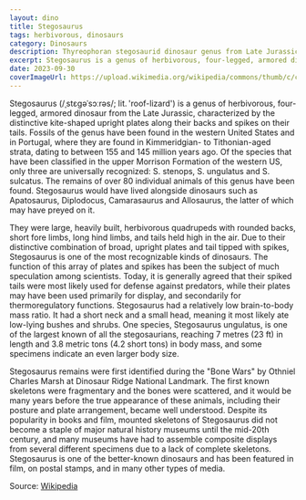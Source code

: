 ```yaml
---
layout: dino
title: Stegosaurus
tags: herbivorous, dinosaurs 
category: Dinosaurs
description: Thyreophoran stegosaurid dinosaur genus from Late Jurassic period 
excerpt: Stegosaurus is a genus of herbivorous, four-legged, armored dinosaur from the Late Jurassic, characterized by the distinctive kite-shaped upright plates along their backs and spikes on their tails. 
date: 2023-09-30
coverImageUrl: https://upload.wikimedia.org/wikipedia/commons/thumb/c/c6/Stego-marsh-1896-US_geological_survey.png/800px-Stego-marsh-1896-US_geological_survey.png
---
```


Stegosaurus (/ˌstɛɡəˈsɔːrəs/; lit. 'roof-lizard') is a genus of herbivorous, four-legged, armored dinosaur from the Late Jurassic, characterized by the distinctive kite-shaped upright plates along their backs and spikes on their tails. Fossils of the genus have been found in the western United States and in Portugal, where they are found in Kimmeridgian- to Tithonian-aged strata, dating to between 155 and 145 million years ago. Of the species that have been classified in the upper Morrison Formation of the western US, only three are universally recognized: S. stenops, S. ungulatus and S. sulcatus. The remains of over 80 individual animals of this genus have been found. Stegosaurus would have lived alongside dinosaurs such as Apatosaurus, Diplodocus, Camarasaurus and Allosaurus, the latter of which may have preyed on it.

They were large, heavily built, herbivorous quadrupeds with rounded backs, short fore limbs, long hind limbs, and tails held high in the air. Due to their distinctive combination of broad, upright plates and tail tipped with spikes, Stegosaurus is one of the most recognizable kinds of dinosaurs. The function of this array of plates and spikes has been the subject of much speculation among scientists. Today, it is generally agreed that their spiked tails were most likely used for defense against predators, while their plates may have been used primarily for display, and secondarily for thermoregulatory functions. Stegosaurus had a relatively low brain-to-body mass ratio. It had a short neck and a small head, meaning it most likely ate low-lying bushes and shrubs. One species, Stegosaurus ungulatus, is one of the largest known of all the stegosaurians, reaching 7 metres (23 ft) in length and 3.8 metric tons (4.2 short tons) in body mass, and some specimens indicate an even larger body size.

Stegosaurus remains were first identified during the "Bone Wars" by Othniel Charles Marsh at Dinosaur Ridge National Landmark. The first known skeletons were fragmentary and the bones were scattered, and it would be many years before the true appearance of these animals, including their posture and plate arrangement, became well understood. Despite its popularity in books and film, mounted skeletons of Stegosaurus did not become a staple of major natural history museums until the mid-20th century, and many museums have had to assemble composite displays from several different specimens due to a lack of complete skeletons. Stegosaurus is one of the better-known dinosaurs and has been featured in film, on postal stamps, and in many other types of media.

Source: [Wikipedia](https://en.wikipedia.org/wiki/Stegosaurus)